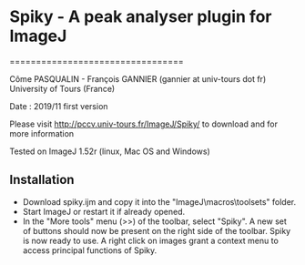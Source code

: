 # Spiky - A peak analyser plugin for ImageJ
=================================

Côme PASQUALIN - François GANNIER (gannier at univ-tours dot fr) 
University of Tours (France)

Date : 2019/11 first version

Please visit http://pccv.univ-tours.fr/ImageJ/Spiky/ to download and for more information

Tested on ImageJ 1.52r (linux, Mac OS and Windows)

Installation
------------
 - Download spiky.ijm and copy it into the "ImageJ\macros\toolsets" folder.
 - Start ImageJ or restart it if already opened.
 - In the "More tools" menu (>>) of the toolbar, select "Spiky". A new set of buttons should now be present on the right side of the toolbar. Spiky is now ready to use. A right click on images grant a context menu to access principal functions of Spiky.
 
